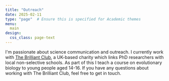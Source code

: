 ```yaml
---
title: "Outreach"
date: 2025-02-11
type: "page"  # Ensure this is specified for Academic themes
menu:
  main
design:
  css_class: page-text
---
```


I'm passionate about science communication and outreach. I currently work with [The Brilliant Club](https://thebrilliantclub.org/), a UK-based charity which links PhD researchers with local non-selective schools. As part of this I teach a course on evolutionary biology to young people aged 14-16. If you have any questions about working with The Brilliant Club, feel free to get in touch.
